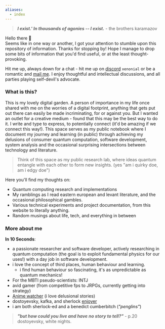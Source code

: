 ```yaml
---
aliases:
  - index
---
```

> ***I exist.' In thousands of agonies -- I exist.*** - the brothers karamazov

Hello there 👋 <br>
Seems like in one way or another, I got your attention to stumble upon this repository of information. Thanks for stopping by! Hope I manage to drop some bits of information that you'd find useful, or at the least thought-provoking. 

Hit me up, always down for a chat - hit me up on [discord](https://discordapp.com/users/574558925224017920) `xenonial` or be a romantic and [mail me](mailto:me@mirzahiday.at). I enjoy thoughtful and intellectual discussions, and all parties playing self-devil's advocate.
### What is this?

This is my lovely digital garden. A person of importance in my life once shared with me on the worries of a digital footprint, anything that gets put out there can easily be made incriminating, for or against you. 
But I wanted an outlet for a creative medium - found that this may be the best way to do it. I write and type to express, to potentially connect (it'd be amazing if we connect this way!). This space serves as my public notebook where I document my journey and learning (in public) through achieving my delusions of consumer quantum computation, software development, system analysis and the occasional surprising intersections between technology and literature.

>Think of this space as my public research lab, where ideas quantum entangle with each other to form new insights. (yes "am i quirky doe, am i edgy doe")

Here you'll find my thoughts on:

- Quantum computing research and implementations
- My ramblings as I read eastern european and levant literature, and the occasional philosophical gambles.
- Various technical experiments and project documentation, from this website to literally anything.
- Random musings about life, tech, and everything in between

### More about me 
**In 10 Seconds**:
- a passionate researcher and software developer, actively researching in quantum computation (the goal is to exploit fundamental physics for our uses!) with a day job in software development.
- i love the concept of third places, human behaviour and learning.
	- i find human behaviour so fascinating, it's as unpredictable as quantum mechanics! 
- For the MBTI pseudo-scientists: INTJ
- avid gamer (from competitive fps to JRPGs, currently getting into strategy)
- [Anime watcher](https://anilist.co/user/xenonial/) (i love delusional stories)
- dostoyevsky, kafka, and sherlock [enjoyer](https://www.goodreads.com/user/show/24046711-miru)
- i am both sherlock-ed and a benedict cumberbitch (*"penglins"*)

>  ***"but how could you live and have no story to tell?"*** - p.20 dostoyevsky, white nights.